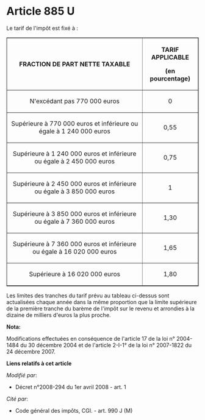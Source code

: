 # Article 885 U

Le tarif de l'impôt est fixé à :

<table border="1">
  <tbody>
    <tr>
      <th>

FRACTION DE PART NETTE TAXABLE 

</th>
      <th>

TARIF APPLICABLE 

(en pourcentage) 

</th>
    </tr>
    <tr>
      <td align="center">

N'excédant pas 770 000 euros 

</td>
      <td align="center">

0 

</td>
    </tr>
    <tr>
      <td align="center">

Supérieure à 770 000 euros et inférieure ou égale à 1 240 000 euros 

</td>
      <td align="center">

0,55 

</td>
    </tr>
    <tr>
      <td align="center">

Supérieure à 1 240 000 euros et inférieure ou égale à 2 450 000 euros </td>
      <td align="center">

0,75 

</td>
    </tr>
    <tr>
      <td align="center">

Supérieure à 2 450 000 euros et inférieure ou égale à 3 850 000 euros 

</td>
      <td align="center">

1 

</td>
    </tr>
    <tr>
      <td align="center">

Supérieure à 3 850 000 euros et inférieure ou égale à 7 360 000 euros 

</td>
      <td align="center">

1,30 

</td>
    </tr>
    <tr>
      <td align="center">

Supérieure à 7 360 000 euros et inférieure ou égale à 16 020 000 euros </td>
      <td align="center">

1,65 

</td>
    </tr>
    <tr>
      <td align="center">

Supérieure à 16 020 000 euros </td>
      <td align="center">

1,80 

</td>
    </tr>
  </tbody>
</table>

Les limites des tranches du tarif prévu au tableau ci-dessus sont actualisées chaque année dans la même proportion que la
limite supérieure de la première tranche du barème de l'impôt sur le revenu et arrondies à la dizaine de milliers d'euros la
plus proche.

**Nota:**

Modifications effectuées en conséquence de l'article 17 de la loi n° 2004-1484 du 30 décembre 2004 et de l'article 2-I-1° de
la loi n° 2007-1822 du 24 décembre 2007.

**Liens relatifs à cet article**

_Modifié par_:

  - Décret n°2008-294 du 1er avril 2008 - art. 1

_Cité par_:

  - Code général des impôts, CGI. - art. 990 J (M)
